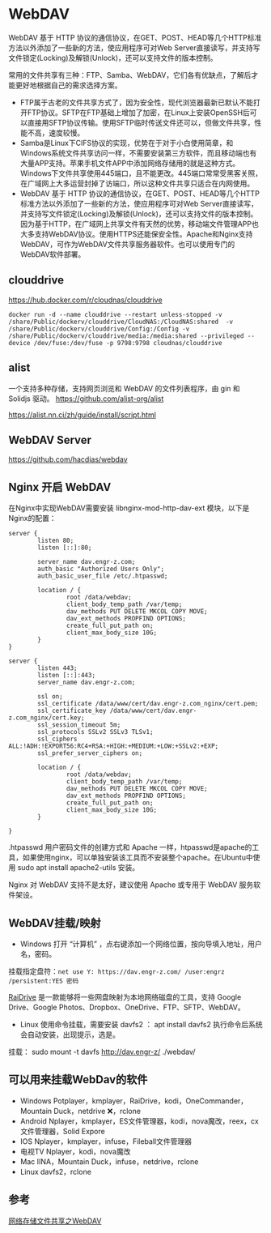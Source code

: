 # WebDAV 

WebDAV 基于 HTTP 协议的通信协议，在GET、POST、HEAD等几个HTTP标准方法以外添加了一些新的方法，使应用程序可对Web Server直接读写，并支持写文件锁定(Locking)及解锁(Unlock)，还可以支持文件的版本控制。

常用的文件共享有三种：FTP、Samba、WebDAV，它们各有优缺点，了解后才能更好地根据自己的需求选择方案。

- FTP属于古老的文件共享方式了，因为安全性，现代浏览器最新已默认不能打开FTP协议。SFTP在FTP基础上增加了加密，在Linux上安装OpenSSH后可以直接用SFTP协议传输。使用SFTP临时传送文件还可以，但做文件共享，性能不高，速度较慢。
- Samba是Linux下CIFS协议的实现，优势在于对于小白使用简章，和Windows系统文件共享访问一样，不需要安装第三方软件，而且移动端也有大量APP支持。苹果手机文件APP中添加网络存储用的就是这种方式。Windows下文件共享使用445端口，且不能更改。445端口常常受黑客关照，在广域网上大多运营封掉了访端口，所以这种文件共享只适合在内网使用。
- WebDAV 基于 HTTP 协议的通信协议，在GET、POST、HEAD等几个HTTP标准方法以外添加了一些新的方法，使应用程序可对Web Server直接读写，并支持写文件锁定(Locking)及解锁(Unlock)，还可以支持文件的版本控制。因为基于HTTP，在广域网上共享文件有天然的优势，移动端文件管理APP也大多支持WebDAV协议。使用HTTPS还能保安全性。Apache和Nginx支持WebDAV，可作为WebDAV文件共享服务器软件。也可以使用专门的WebDAV软件部署。

## clouddrive
https://hub.docker.com/r/cloudnas/clouddrive
```
docker run -d --name clouddrive --restart unless-stopped -v /share/Public/dockerv/clouddrive/CloudNAS:/CloudNAS:shared  -v /share/Public/dockerv/clouddrive/Config:/Config -v /share/Public/dockerv/clouddrive/media:/media:shared --privileged --device /dev/fuse:/dev/fuse -p 9798:9798 cloudnas/clouddrive
```

## alist
一个支持多种存储，支持网页浏览和 WebDAV 的文件列表程序，由 gin 和 Solidjs 驱动。
https://github.com/alist-org/alist

https://alist.nn.ci/zh/guide/install/script.html


## WebDAV Server
https://github.com/hacdias/webdav

## Nginx 开启 WebDAV
在Nginx中实现WebDAV需要安装 libnginx-mod-http-dav-ext 模块，以下是Nginx的配置：
```
server {
        listen 80;
        listen [::]:80;

        server_name dav.engr-z.com;
        auth_basic "Authorized Users Only";
        auth_basic_user_file /etc/.htpasswd;

        location / {
                root /data/webdav;
                client_body_temp_path /var/temp;
                dav_methods PUT DELETE MKCOL COPY MOVE;
                dav_ext_methods PROPFIND OPTIONS;
                create_full_put_path on;
                client_max_body_size 10G;
        }
}

server {
        listen 443;
        listen [::]:443;
        server_name dav.engr-z.com;

        ssl on;
        ssl_certificate /data/www/cert/dav.engr-z.com_nginx/cert.pem;
        ssl_certificate_key /data/www/cert/dav.engr-z.com_nginx/cert.key;
        ssl_session_timeout 5m;
        ssl_protocols SSLv2 SSLv3 TLSv1;
        ssl_ciphers ALL:!ADH:!EXPORT56:RC4+RSA:+HIGH:+MEDIUM:+LOW:+SSLv2:+EXP;
        ssl_prefer_server_ciphers on;

        location / {
                root /data/webdav;
                client_body_temp_path /var/temp;
                dav_methods PUT DELETE MKCOL COPY MOVE;
                dav_ext_methods PROPFIND OPTIONS;
                create_full_put_path on;
                client_max_body_size 10G;
        }

}
```
.htpasswd 用户密码文件的创建方式和 Apache 一样，htpasswd是apache的工具，如果使用nginx，可以单独安装该工具而不安装整个apache。在Ubuntu中使用 sudo apt install apache2-utils 安装。

Nginx 对 WebDAV 支持不是太好，建议使用 Apache 或专用于 WebDAV 服务软件架设。

## WebDAV挂载/映射
- Windows
打开 “计算机” ，点右键添加一个网络位置，按向导填入地址，用户名，密码。

挂载指定盘符：`net use Y: https://dav.engr-z.com/ /user:engrz /persistent:YES 密码`

[RaiDrive](https://www.raidrive.com) 是一款能够将一些网盘映射为本地网络磁盘的工具，支持 Google Drive、Google Photos、Dropbox、OneDrive、FTP、SFTP、WebDAV。

- Linux
使用命令挂载，需要安装 davfs2 ：
apt install davfs2
执行命令后系统会自动安装，出现提示，选是。

挂载：
sudo mount -t davfs http://dav.engr-z/ ./webdav/

## 可以用来挂载WebDav的软件
- Windows
Potplayer，kmplayer，RaiDrive，kodi，OneCommander，Mountain Duck，netdrive ❌，rclone
- Android
Nplayer，kmplayer，ES文件管理器，kodi，nova魔改，reex，cx 文件管理器，Solid Expore
- IOS
Nplayer，kmplayer，infuse，Fileball文件管理器
- 电视TV
Nplayer，kodi，nova魔改
- Mac
IINA，Mountain Duck，infuse，netdrive，rclone
- Linux
davfs2，rclone

## 参考
[网络存储文件共享之WebDAV](https://zhuanlan.zhihu.com/p/352216119)